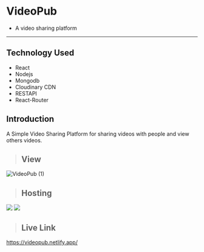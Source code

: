 # **VideoPub**
- A video sharing platform

---
## **Technology Used**
* React 
* Nodejs
* Mongodb
* Cloudinary CDN
* RESTAPI
* React-Router

## **Introduction**
A Simple Video Sharing Platform for sharing videos with people and view others videos.




> ## **View**

![VideoPub (1)](https://user-images.githubusercontent.com/49246469/185979934-1eb83271-8fe9-40e3-a7ca-e22dffa9f21c.png)

 > ## **Hosting**
 
[![](https://img.shields.io/badge/Netlify-00C7B7?style=for-the-badge&logo=netlify&logoColor=white)](https://www.netlify.com/) [![](https://img.shields.io/badge/Heroku-430098?style=for-the-badge&logo=heroku&logoColor=white)](https://www.heroku.com/)

> ## **Live Link**
https://videopub.netlify.app/
